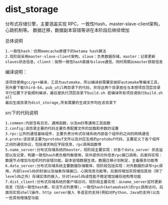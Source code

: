 # dist_storage
分布式存储引擎，主要涵盖实现 RPC，一致性Hash，master-slave-client架构，心跳机制等。 数据迁移，数据副本容错等讲在本阶段后继续增加

总体说明

    1.一致性hash：仿照memcache原理下的ketama hash算法
    2.现阶段采用master-slave-client架构，slave：负责数据存储，master：记录更新slaves状态信息，client：按照一致性hash直接与slave通信，同时周期从master获取信息

编译说明：

    该项目使用gcc/g++编译，工具为automake，所以编译前需要安装好automake等编译工具，另外要下载third-64，pub_util两目录下的代码，并将这两个目录放在与本想项目顶层目录平行位置下才能顺利编译，最后是执行顶层目录下build.sh 若编译所有项目请执行build.sh all
    最后生成目录为dist_storage,所有需要的生成文件均在该目录下

src下的代码说明

    1.common:内部含有日志，通用函数，以及md5等通用工具函数
    2.config:该目录主要的代码主要负责配置文件的加载和参数的设置
    3.rpc:公共的通信基础组件，主要负责分布式存储系统内部各个组件的之间的网络通信
    4.proto:该目录主要为protobuf文件以及对应生成的protobuf代码，主要定义了各个组件之间的通信协议，包括请求响应字段信息，rpc调用函数等
    5.name_server:分布式存储系统的master，现阶段主要实现：对各个data_server 状态监控以及记录，构建一致性hash表负载均衡使用，另外提供对外信息rpc接口调用。后面将实现：数据节点增加与挂机时的容错功能，副本容错数据生成，数据迁移计划制定，主备服务功能等
    6.data_server:分布式存储系统主要数据存储载体，现阶段包括实现：对外数据的读写rpc调用，内部leveldb的封装以及抽象存储接口，心跳信息功能等。后面将增加实现增加其他（除了leveldb之外）存储实体的接入，针对leveldb读性能不稳定增加缓存结构等功能
    7.dist_client:分布式存储系统的客户端访问，现阶段主要实现：从name_server定时更新信息（包括一致性hash表，存活节点列表等），一致性hash(ketamahash)的rpc调用访问。后面将实现shell操作，http server接入 多语言的支持(例如对Python，Java的支持)以及一些其他增强型功能
  
